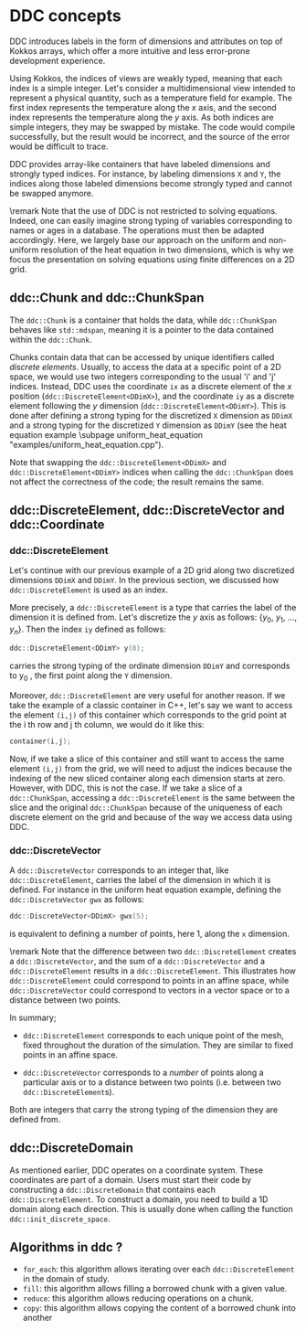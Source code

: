 # DDC concepts

<!--
Copyright (C) The ddc development team, see COPYRIGHT.md file

SPDX-License-Identifier: MIT
-->

DDC introduces labels in the form of dimensions and attributes on top of Kokkos arrays, which offer a more intuitive and less error-prone development experience.

Using Kokkos, the indices of views are weakly typed, meaning that each index is a simple integer. Let's consider a multidimensional view intended to represent a physical quantity, such as a temperature field for example. The first index represents the temperature along the $x$ axis, and the second index represents the temperature along the $y$ axis. As both indices are simple integers, they may be swapped by mistake. The code would compile successfully, but the result would be incorrect, and the source of the error would be difficult to trace.

DDC provides array-like containers that have labeled dimensions and strongly typed indices. For instance, by labeling dimensions `X` and `Y`, the indices along those labeled dimensions become strongly typed and cannot be swapped anymore.

\remark Note that the use of DDC is not restricted to solving equations. Indeed, one can easily imagine strong typing of variables corresponding to names or ages in a database. The operations must then be adapted accordingly. Here, we largely base our approach on the uniform and non-uniform resolution of the heat equation in two dimensions, which is why we focus the presentation on solving equations using finite differences on a 2D grid.

## ddc::Chunk and ddc::ChunkSpan

The `ddc::Chunk` is a container that holds the data, while `ddc::ChunkSpan` behaves like `std::mdspan`, meaning it is a pointer to the data contained within the `ddc::Chunk`.

Chunks contain data that can be accessed by unique identifiers called *discrete elements*. Usually, to access the data at a specific point of a 2D space, we would use two integers corresponding to the usual 'i' and 'j' indices. Instead, DDC uses the coordinate `ix` as a discrete element of the $x$ position (`ddc::DiscreteElement<DDimX>`), and the coordinate `iy` as a discrete element following the $y$ dimension (`ddc::DiscreteElement<DDimY>`). This is done after defining a strong typing for the discretized `X` dimension as `DDimX` and a strong typing for the discretized `Y` dimension as `DDimY` (see the heat equation example \subpage uniform_heat_equation "examples/uniform_heat_equation.cpp").

Note that swapping the `ddc::DiscreteElement<DDimX>` and `ddc::DiscreteElement<DDimY>` indices when calling the `ddc::ChunkSpan` does not affect the correctness of the code; the result remains the same.

## ddc::DiscreteElement, ddc::DiscreteVector and ddc::Coordinate

### ddc::DiscreteElement

Let's continue with our previous example of a 2D grid along two discretized dimensions `DDimX` and `DDimY`. In the previous section, we discussed how `ddc::DiscreteElement` is used as an index.

More precisely, a `ddc::DiscreteElement` is a type that carries the label of the dimension it is defined from.
Let's discretize the $y$ axis as follows: {$y_0$, $y_1$, ..., $y_n$}. Then the index `iy` defined as follows:

```cpp
ddc::DiscreteElement<DDimY> y(0);
```

carries the strong typing of the ordinate dimension `DDimY` and corresponds to y<sub>0</sub> , the first point along the `Y` dimension.

Moreover, `ddc::DiscreteElement` are very useful for another reason. If we take the example of a classic container in C++, let's say we want to access the element `(i,j)` of this container which corresponds to the grid point at the i th row and j th column, we would do it like this:

```cpp
container(i,j);
```

Now, if we take a slice of this container and still want to access the same element `(i,j)` from the grid, we will need to adjust the indices because the indexing of the new sliced container along each dimension starts at zero. However, with DDC, this is not the case. If we take a slice of a `ddc::ChunkSpan`, accessing a `ddc::DiscreteElement` is the same between the slice and the original `ddc::ChunkSpan` because of the uniqueness of each discrete element on the grid and because of the way we access data using DDC.


### ddc::DiscreteVector

A `ddc::DiscreteVector` corresponds to an integer that, like `ddc::DiscreteElement`, carries the label of the dimension in which it is defined. For instance in the uniform heat equation example, defining the `ddc::DiscreteVector` `gwx` as follows:

```cpp
ddc::DiscreteVector<DDimX> gwx(5);
```

is equivalent to defining a number of points, here 1, along the `x` dimension.

\remark Note that the difference between two `ddc::DiscreteElement` creates a `ddc::DiscreteVector`, and the sum of a `ddc::DiscreteVector` and a `ddc::DiscreteElement` results in a `ddc::DiscreteElement`. This illustrates how `ddc::DiscreteElement` could correspond to points in an affine space, while `ddc::DiscreteVector` could correspond to vectors in a vector space or to a distance between two points.

In summary;

+ `ddc::DiscreteElement` corresponds to each unique point of the mesh, fixed throughout the duration of the simulation. They are similar to fixed points in an affine space.
- `ddc::DiscreteVector` corresponds to a *number* of points along a particular axis or to a distance between two points (i.e. between two `ddc::DiscreteElement`s).

Both are integers that carry the strong typing of the dimension they are defined from.

## ddc::DiscreteDomain

As mentioned earlier, DDC operates on a coordinate system. These coordinates are part of a domain. Users must start their code by constructing a `ddc::DiscreteDomain` that contains each `ddc::DiscreteElement`. To construct a domain, you need to build a 1D domain along each direction. This is usually done when calling the function `ddc::init_discrete_space`.

## Algorithms in ddc ?

+ `for_each`: this algorithm allows iterating over each `ddc::DiscreteElement` in the domain of study.
+ `fill`: this algorithm allows filling a borrowed chunk with a given value.
+ `reduce`: this algorithm allows reducing operations on a chunk.
+ `copy`: this algorithm allows copying the content of a borrowed chunk into another
